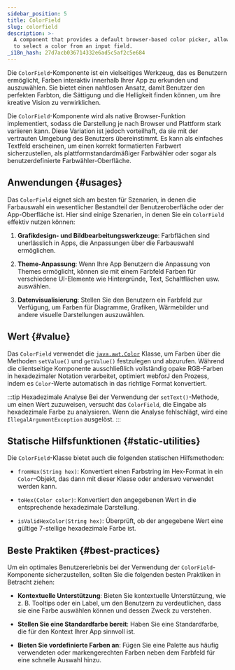 ```yaml
---
sidebar_position: 5
title: ColorField
slug: colorfield
description: >-
  A component that provides a default browser-based color picker, allowing users
  to select a color from an input field.
_i18n_hash: 27d7acb036714332e6ad5c5af2c5e684
---
```

<DocChip chip='shadow' />
<DocChip chip='name' label="dwc-color-chooser" />
<DocChip chip='since' label='23.02' />
<JavadocLink type="foundation" location="com/webforj/component/field/ColorField" top='true'/>

<ParentLink parent="Field" />

Die `ColorField`-Komponente ist ein vielseitiges Werkzeug, das es Benutzern ermöglicht, Farben interaktiv innerhalb Ihrer App zu erkunden und auszuwählen. Sie bietet einen nahtlosen Ansatz, damit Benutzer den perfekten Farbton, die Sättigung und die Helligkeit finden können, um ihre kreative Vision zu verwirklichen.

Die `ColorField`-Komponente wird als native Browser-Funktion implementiert, sodass die Darstellung je nach Browser und Plattform stark variieren kann. Diese Variation ist jedoch vorteilhaft, da sie mit der vertrauten Umgebung des Benutzers übereinstimmt. Es kann als einfaches Textfeld erscheinen, um einen korrekt formatierten Farbwert sicherzustellen, als plattformstandardmäßiger Farbwähler oder sogar als benutzerdefinierte Farbwähler-Oberfläche.

<ComponentDemo 
path='/webforj/colorfield?' 
javaE='https://raw.githubusercontent.com/webforj/webforj-documentation/refs/heads/main/src/main/java/com/webforj/samples/views/fields/colorfield/ColorFieldView.java'
cssURL='/css/fields/colorfield/colorFieldDemo.css'
height='300px'
/>

## Anwendungen {#usages}

Das `ColorField` eignet sich am besten für Szenarien, in denen die Farbauswahl ein wesentlicher Bestandteil der Benutzeroberfläche oder der App-Oberfläche ist. Hier sind einige Szenarien, in denen Sie ein `ColorField` effektiv nutzen können:

1. **Grafikdesign- und Bildbearbeitungswerkzeuge**: Farbflächen sind unerlässlich in Apps, die Anpassungen über die Farbauswahl ermöglichen.

2. **Theme-Anpassung**: Wenn Ihre App Benutzern die Anpassung von Themes ermöglicht, können sie mit einem Farbfeld Farben für verschiedene UI-Elemente wie Hintergründe, Text, Schaltflächen usw. auswählen.

3. **Datenvisualisierung**: Stellen Sie den Benutzern ein Farbfeld zur Verfügung, um Farben für Diagramme, Grafiken, Wärmebilder und andere visuelle Darstellungen auszuwählen.

## Wert {#value}

Das `ColorField` verwendet die [`java.awt.Color`](https://docs.oracle.com/en/java/javase/17/docs/api/java.desktop/java/awt/Color.html) Klasse, um Farben über die Methoden `setValue()` und `getValue()` festzulegen und abzurufen. Während die clientseitige Komponente ausschließlich vollständig opake RGB-Farben in hexadezimaler Notation verarbeitet, optimiert webforJ den Prozess, indem es `Color`-Werte automatisch in das richtige Format konvertiert.

:::tip Hexadezimale Analyse
Bei der Verwendung der `setText()`-Methode, um einen Wert zuzuweisen, versucht das `ColorField`, die Eingabe als hexadezimale Farbe zu analysieren. Wenn die Analyse fehlschlägt, wird eine `IllegalArgumentException` ausgelöst.
:::

## Statische Hilfsfunktionen {#static-utilities}

Die `ColorField`-Klasse bietet auch die folgenden statischen Hilfsmethoden:

- `fromHex(String hex)`: Konvertiert einen Farbstring im Hex-Format in ein `Color`-Objekt, das dann mit dieser Klasse oder anderswo verwendet werden kann.

- `toHex(Color color)`: Konvertiert den angegebenen Wert in die entsprechende hexadezimale Darstellung.

- `isValidHexColor(String hex)`: Überprüft, ob der angegebene Wert eine gültige 7-stellige hexadezimale Farbe ist.

## Beste Praktiken {#best-practices}

Um ein optimales Benutzererlebnis bei der Verwendung der `ColorField`-Komponente sicherzustellen, sollten Sie die folgenden besten Praktiken in Betracht ziehen:

- **Kontextuelle Unterstützung**: Bieten Sie kontextuelle Unterstützung, wie z. B. Tooltips oder ein Label, um den Benutzern zu verdeutlichen, dass sie eine Farbe auswählen können und dessen Zweck zu verstehen.

- **Stellen Sie eine Standardfarbe bereit**: Haben Sie eine Standardfarbe, die für den Kontext Ihrer App sinnvoll ist.

- **Bieten Sie vordefinierte Farben an**: Fügen Sie eine Palette aus häufig verwendeten oder markengerechten Farben neben dem Farbfeld für eine schnelle Auswahl hinzu.

